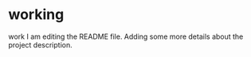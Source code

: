 # working
work
I am editing the README file. Adding some more details about the project description.

